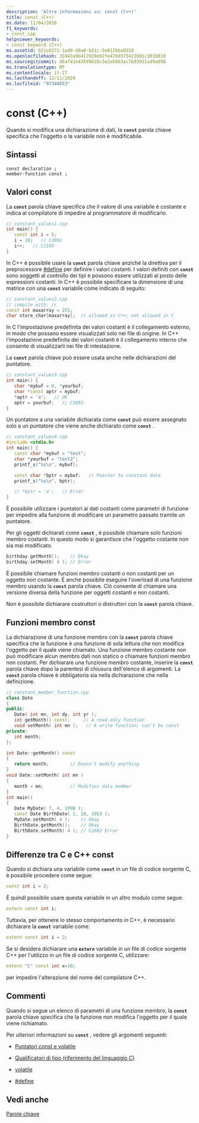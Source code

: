 ```yaml
---
description: 'Altre informazioni su: const (C++)'
title: const (C++)
ms.date: 11/04/2016
f1_keywords:
- const_cpp
helpviewer_keywords:
- const keyword [C++]
ms.assetid: b21c0271-1ad0-40a0-b21c-5e812bba0318
ms.openlocfilehash: 35943a9b417029e92fe478d375423901c201b810
ms.sourcegitcommit: d6af41e42699628c3e2e6063ec7b03931a49a098
ms.translationtype: MT
ms.contentlocale: it-IT
ms.lasthandoff: 12/11/2020
ms.locfileid: "97344653"
---
```

# <a name="const-c"></a>const (C++)

Quando si modifica una dichiarazione di dati, la **`const`** parola chiave specifica che l'oggetto o la variabile non è modificabile.

## <a name="syntax"></a>Sintassi

```
const declaration ;
member-function const ;
```

## <a name="const-values"></a>Valori const

La **`const`** parola chiave specifica che il valore di una variabile è costante e indica al compilatore di impedire al programmatore di modificarlo.

```cpp
// constant_values1.cpp
int main() {
   const int i = 5;
   i = 10;   // C3892
   i++;   // C2105
}
```

In C++ è possibile usare la **`const`** parola chiave anziché la direttiva per il preprocessore [#define](../preprocessor/hash-define-directive-c-cpp.md) per definire i valori costanti. I valori definiti con **`const`** sono soggetti al controllo dei tipi e possono essere utilizzati al posto delle espressioni costanti. In C++ è possibile specificare la dimensione di una matrice con una **`const`** variabile come indicato di seguito:

```cpp
// constant_values2.cpp
// compile with: /c
const int maxarray = 255;
char store_char[maxarray];  // allowed in C++; not allowed in C
```

In C l'impostazione predefinita dei valori costanti è il collegamento esterno, in modo che possano essere visualizzati solo nei file di origine. In C++ l'impostazione predefinita dei valori costanti è il collegamento interno che consente di visualizzarli nei file di intestazione.

La **`const`** parola chiave può essere usata anche nelle dichiarazioni del puntatore.

```cpp
// constant_values3.cpp
int main() {
   char *mybuf = 0, *yourbuf;
   char *const aptr = mybuf;
   *aptr = 'a';   // OK
   aptr = yourbuf;   // C3892
}
```

Un puntatore a una variabile dichiarata come **`const`** può essere assegnato solo a un puntatore che viene anche dichiarato come **`const`** .

```cpp
// constant_values4.cpp
#include <stdio.h>
int main() {
   const char *mybuf = "test";
   char *yourbuf = "test2";
   printf_s("%s\n", mybuf);

   const char *bptr = mybuf;   // Pointer to constant data
   printf_s("%s\n", bptr);

   // *bptr = 'a';   // Error
}
```

È possibile utilizzare i puntatori ai dati costanti come parametri di funzione per impedire alla funzione di modificare un parametro passato tramite un puntatore.

Per gli oggetti dichiarati come **`const`** , è possibile chiamare solo funzioni membro costanti. In questo modo si garantisce che l'oggetto costante non sia mai modificato.

```cpp
birthday.getMonth();    // Okay
birthday.setMonth( 4 ); // Error
```

È possibile chiamare funzioni membro costanti o non costanti per un oggetto non costante. È anche possibile eseguire l'overload di una funzione membro usando la **`const`** parola chiave. Ciò consente di chiamare una versione diversa della funzione per oggetti costanti e non costanti.

Non è possibile dichiarare costruttori o distruttori con la **`const`** parola chiave.

## <a name="const-member-functions"></a>Funzioni membro const

La dichiarazione di una funzione membro con la **`const`** parola chiave specifica che la funzione è una funzione di sola lettura che non modifica l'oggetto per il quale viene chiamato. Una funzione membro costante non può modificare alcun membro dati non statico o chiamare funzioni membro non costanti. Per dichiarare una funzione membro costante, inserire la **`const`** parola chiave dopo la parentesi di chiusura dell'elenco di argomenti. La **`const`** parola chiave è obbligatoria sia nella dichiarazione che nella definizione.

```cpp
// constant_member_function.cpp
class Date
{
public:
   Date( int mn, int dy, int yr );
   int getMonth() const;     // A read-only function
   void setMonth( int mn );   // A write function; can't be const
private:
   int month;
};

int Date::getMonth() const
{
   return month;        // Doesn't modify anything
}
void Date::setMonth( int mn )
{
   month = mn;          // Modifies data member
}
int main()
{
   Date MyDate( 7, 4, 1998 );
   const Date BirthDate( 1, 18, 1953 );
   MyDate.setMonth( 4 );    // Okay
   BirthDate.getMonth();    // Okay
   BirthDate.setMonth( 4 ); // C2662 Error
}
```

## <a name="c-and-c-const-differences"></a>Differenze tra C e C++ const

Quando si dichiara una variabile come **`const`** in un file di codice sorgente C, è possibile procedere come segue:

```cpp
const int i = 2;
```

È quindi possibile usare questa variabile in un altro modulo come segue:

```cpp
extern const int i;
```

Tuttavia, per ottenere lo stesso comportamento in C++, è necessario dichiarare la **`const`** variabile come:

```cpp
extern const int i = 2;
```

Se si desidera dichiarare una **`extern`** variabile in un file di codice sorgente C++ per l'utilizzo in un file di codice sorgente C, utilizzare:

```cpp
extern "C" const int x=10;
```

per impedire l'alterazione del nome del compilatore C++.

## <a name="remarks"></a>Commenti

Quando si segue un elenco di parametri di una funzione membro, la **`const`** parola chiave specifica che la funzione non modifica l'oggetto per il quale viene richiamato.

Per ulteriori informazioni su **`const`** , vedere gli argomenti seguenti:

- [Puntatori const e volatile](../cpp/const-and-volatile-pointers.md)

- [Qualificatori di tipo (riferimento del linguaggio C)](../c-language/type-qualifiers.md)

- [volatile](../cpp/volatile-cpp.md)

- [#define](../preprocessor/hash-define-directive-c-cpp.md)

## <a name="see-also"></a>Vedi anche

[Parole chiave](../cpp/keywords-cpp.md)
